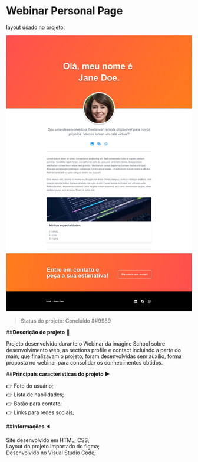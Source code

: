 # Webinar Personal Page

layout usado no projeto:

<p align=center width=50% heigth=50%>
    <img src="./image/layout-personal-page.jpg" alt="Imagem Layout">
</p>

> Status do projeto: Concluído &#9989

##<strong>Descrição do projeto</strong> :page_facing_up:

Projeto desenvolvido durante o Webinar da imagine School sobre desenvolvimento web, as sections profile e contact incluindo a parte do main, que finalizavam o projeto, foram desenvolvidas sem auxílio, forma proposta no webinar para consolidar os conhecimentos obtidos.

##<strong>Principais caracteristicas do projeto</strong> :arrow_forward:

:point_right: Foto do usuário;
<br>
:point_right: Lista de habilidades;
<br>
:point_right: Botão para contato;
<br>
:point_right: Links para redes sociais;
<br>

##<strong>Informações </strong> :speaker:

Site desenvolvido em HTML, CSS; <br>
Layout do projeto importado do figma; <br>
Desenvolvido no Visual Studio Code;
